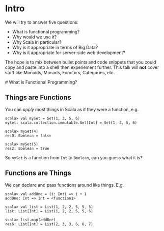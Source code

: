 # Intro

We will try to answer five questions:

 - What is functional programming?
 - Why would we use it?
 - Why Scala in particular?
 - Why is it appropriate in terms of Big Data?
 - Why is it appropriate for server-side web development?

The hope is to mix between bullet points and code snippets that you could copy and paste into a shell then experiement further.  This talk will **not** cover stuff like Monoids, Monads, Functors, Categories, etc.

# What is Functional Programming?

## Things are Functions

You can *apply* most things in Scala as if they were a function, e.g.

```
scala> val mySet = Set(1, 3, 5, 6)
mySet: scala.collection.immutable.Set[Int] = Set(1, 3, 5, 6)

scala> mySet(4)
res0: Boolean = false

scala> mySet(5)
res2: Boolean = true
```

So `mySet` is a function from `Int` to `Boolean`, can you guess what it is?

## Functions are Things

We can declare and pass functions around like things. E.g.

```
scala> val addOne = (i: Int) => i + 1
addOne: Int => Int = <function1>

scala> val list = List(1, 2, 2, 5, 5, 6)
list: List[Int] = List(1, 2, 2, 5, 5, 6)

scala> list.map(addOne)
res6: List[Int] = List(2, 3, 3, 6, 6, 7)
```

